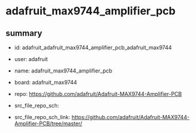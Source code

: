 # adafruit_max9744_amplifier_pcb
 
## summary 
* id: adafruit_adafruit_max9744_amplifier_pcb_adafruit_max9744
* user: adafruit
* name: adafruit_max9744_amplifier_pcb
* board: adafruit_max9744
* repo: https://github.com/adafruit/Adafruit-MAX9744-Amplifier-PCB



* src_file_repo_sch: 
* src_file_repo_sch_link: https://github.com/adafruit/Adafruit-MAX9744-Amplifier-PCB/tree/master/






